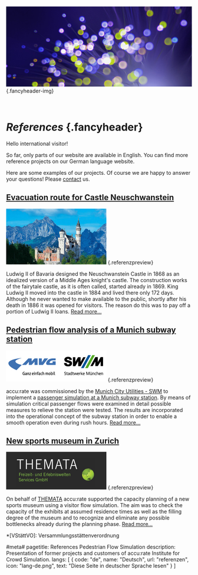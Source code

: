 ![](/img/accurate-bild-3.jpg) {.fancyheader-img}
# <br /> *References* {.fancyheader}

<div class="stickynote">
<p>Hello international visitor!</p>

So far, only parts of our website are available in English.
You can find more reference projects on our German language website.
</div>

Here are some examples of our projects. Of course we are happy to answer your questions! Please [contact](/en:contact) us.


## [Evacuation route for Castle Neuschwanstein](/en:evacuation-simulation-castle-neuschwanstein)
[![Schloss Neuschwanstein Thumbnail](img/referenzen/neuschwanstein_02a_foto_anton_j_brandl_thumb.jpg)](/en:evacuation-simulation-castle-neuschwanstein) {.referenzpreview}

Ludwig II of Bavaria designed the Neuschwanstein Castle in 1868 as an idealized version of a Middle Ages knight's castle. The construction works of the fairytale castle, as it is often called, started already in 1869. King Ludwig II moved into the castle in 1884 and lived there only 172 days. Although he never wanted to make available to the public, shortly after his death in 1886 it was opened for visitors. The reason do this was to pay off a portion of Ludwig II loans. [Read more...](/en:evacuation-simulation-castle-neuschwanstein)



## [Pedestrian flow analysis of a Munich subway station](/en:crowd-simulation-munich-subway-station)

[![Logo SWM MVG](img/referenzen/logo-swm-mvg.png)](/en:crowd-simulation-munich-subway-station) {.referenzpreview}

accu:rate was commissioned by the [Munich City Utilities - SWM](https://www.swm.de/) to implement a [passenger simulation at a Munich subway station](personenstromanalyse-ubahn-station-muenchen-mvg). By means of simulation critical passenger flows were examined in detail possible measures to relieve the station were tested. The results are incorporated into the operational concept of the subway station in order to enable a smooth operation even during rush hours. [Read more...](/en:crowd-simulation-munich-subway-station)



## [New sports museum in Zurich](/en:simulation-sports-museum)
[![Logo THEMATA](img/referenzen/themata-logo.png)](/en:simulation-sports-museum) {.referenzpreview}

On behalf of [THEMATA](http://www.themata.de/) accu:rate supported the capacity planning of a new sports museum using a visitor flow simulation. The aim was to check the capacity of the exhibits at assumed residence times as well as the filling degree of the museum and to recognize and eliminate any possible bottlenecks already during the planning phase. [Read more...](/en:simulation-sports-museum)



*[VStättVO]: Versammlungsstättenverordnung

#meta#
pagetitle: References Pedestrian Flow Simulation
description: Presentation of former projects and customers of accu:rate Institute for Crowd Simulation.
langs: [
    { code: "de", name: "Deutsch", url: "referenzen", icon: "lang-de.png", text: "Diese Seite in deutscher Sprache lesen" }
]

